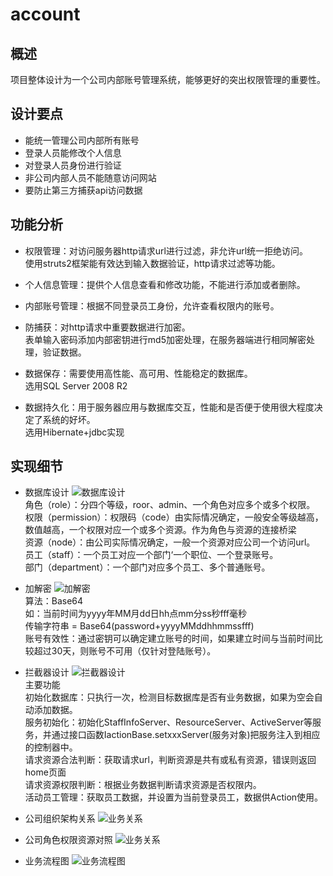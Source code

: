 # account

## 概述
项目整体设计为一个公司内部账号管理系统，能够更好的突出权限管理的重要性。

## 设计要点
  + 能统一管理公司内部所有账号
  + 登录人员能修改个人信息
  + 对登录人员身份进行验证
  + 非公司内部人员不能随意访问网站
  + 要防止第三方捕获api访问数据

## 功能分析
+ 权限管理：对访问服务器http请求url进行过滤，非允许url统一拒绝访问。
  <br>使用struts2框架能有效达到输入数据验证，http请求过滤等功能。

+ 个人信息管理：提供个人信息查看和修改功能，不能进行添加或者删除。

+ 内部账号管理：根据不同登录员工身份，允许查看权限内的账号。

+ 防捕获：对http请求中重要数据进行加密。
  <br>表单输入密码添加内部密钥进行md5加密处理，在服务器端进行相同解密处理，验证数据。

+ 数据保存：需要使用高性能、高可用、性能稳定的数据库。
  <br>选用SQL Server 2008 R2

+ 数据持久化：用于服务器应用与数据库交互，性能和是否便于使用很大程度决定了系统的好坏。
  <br>选用Hibernate+jdbc实现

## 实现细节
+ 数据库设计
![数据库设计](https://www.processon.com/view/link/5ddc9984e4b07f8de34221ac)
  <br>角色（role）：分四个等级，roor、admin、一个角色对应多个或多个权限。
  <br>权限（permission）：权限码（code）由实际情况确定，一般安全等级越高，数值越高，一个权限对应一个或多个资源。作为角色与资源的连接桥梁
  <br>资源（node）：由公司实际情况确定，一般一个资源对应公司一个访问url。
  <br>员工（staff）：一个员工对应一个部门‘一个职位、一个登录账号。
  <br>部门（department）：一个部门对应多个员工、多个普通账号。

+ 加解密
![加解密](https://www.processon.com/view/link/5df9f4b1e4b06c8b0bb37c57)
 <br>算法：Base64
 <br>如：当前时间为yyyy年MM月dd日hh点mm分ss秒fff毫秒
 <br>传输字符串 = Base64(password+yyyyMMddhhmmssfff)
 <br>账号有效性：通过密钥可以确定建立账号的时间，如果建立时间与当前时间比较超过30天，则账号不可用（仅针对登陆账号）。

+ 拦截器设计
![拦截器设计](https://www.processon.com/view/link/5df99a66e4b06c8b0bb24429)
  <br>主要功能
  <br>初始化数据库：只执行一次，检测目标数据库是否有业务数据，如果为空会自动添加数据。
  <br>服务初始化：初始化StaffInfoServer、ResourceServer、ActiveServer等服务，并通过接口函数IactionBase.setxxxServer(服务对象)把服务注入到相应的控制器中。
  <br>请求资源合法判断：获取请求url，判断资源是共有或私有资源，错误则返回home页面
  <br>请求资源权限判断：根据业务数据判断请求资源是否权限内。
  <br>活动员工管理：获取员工数据，并设置为当前登录员工，数据供Action使用。


+ 公司组织架构关系
![业务关系](https://www.processon.com/view/link/5dff7555e4b06f7240870902)

+ 公司角色权限资源对照
![业务关系](https://www.processon.com/view/link/5de27d32e4b00e6d90104f34)

+  业务流程图
![业务流程图](https://www.processon.com/view/link/5df64a4ee4b06c8b0bacfbb2)
